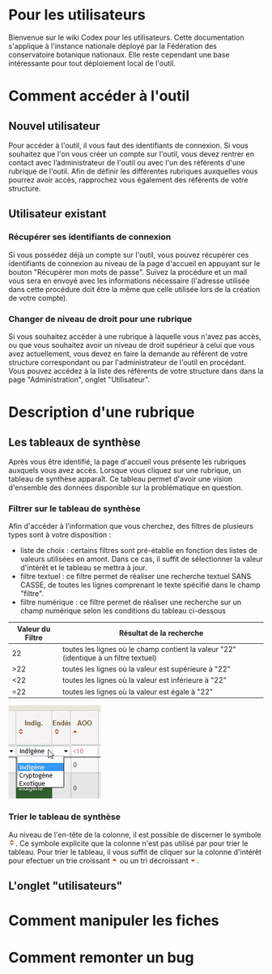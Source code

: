# Pour les utilisateurs

Bienvenue sur le wiki Codex pour les utilisateurs. Cette documentation s'applique à l'instance nationale déployé par la Fédération des conservatoire botanique nationaux. Elle reste cependant une base intéressante pour tout déploiement local de l'outil.

# Comment accéder à l'outil
## Nouvel utilisateur

Pour accéder à l'outil, il vous faut des identifiants de connexion.
Si vous souhaitez que l'on vous créer un compte sur l'outil, vous devez rentrer en contact avec l’administrateur de l'outil ou avec l'un des référents d'une rubrique de l'outil.
Afin de définir les différentes rubriques auxquelles vous pourrez avoir accès, rapprochez vous également des référents de votre structure.

## Utilisateur existant
### Récupérer ses identifiants de connexion
Si vous possédez déjà un compte sur l'outil, vous pouvez récupérer ces identifiants de connexion au niveau de la page d'accueil en appuyant sur le bouton "Récupérer mon mots de passe". Suivez la procédure et un mail vous sera en envoyé avec les informations nécessaire (l'adresse utilisée dans cette procédure doit être la même que celle utilisée lors de la création de votre compte).

### Changer de niveau de droit pour une rubrique
Si vous souhaitez accéder à une rubrique à laquelle vous n'avez pas accès, ou que vous souhaitez avoir un niveau de droit supérieur à celui que vous avez actuellement, vous devez en faire la demande au référent de votre structure correspondant ou par l'administrateur de l'outil en procédant.
Vous pouvez accédez à la liste des référents de votre structure dans dans la page "Administration", onglet "Utilisateur".

# Description d'une rubrique
## Les tableaux de synthèse
Après vous être identifié, la page d'accueil vous présente les rubriques auxquels vous avez accès. Lorsque vous cliquez sur une rubrique, un tableau de synthèse apparaît.
Ce tableau permet d'avoir une vision d'ensemble des données disponible sur la problématique en question.

### Filtrer sur le tableau de synthèse
Afin d'accéder à l'information que vous cherchez, des filtres de plusieurs types sont à votre disposition :
- liste de choix : certains filtres sont pré-établie en fonction des listes de valeurs utilisées en amont. Dans ce cas, il suffit de sélectionner la valeur d'intérêt et le tableau se mettra à jour.
- filtre textuel : ce filtre permet de réaliser une recherche textuel SANS CASSE, de toutes les lignes comprenant le texte spécifié dans le champ "filtre".
- filtre numérique : ce filtre permet de réaliser une recherche sur un champ numérique selon les conditions du tableau ci-dessous 

| Valeur du Filtre | Résultat de la recherche |
| -- | -- |
| 22 | toutes les lignes où le champ contient la valeur "22" (identique à un filtre textuel) |
| >22 | toutes les lignes où la valeur est supérieure à "22" |
| <22 | toutes les lignes où la valeur est inférieure à "22" |
| =22 | toutes les lignes où la valeur est égale à "22" |

![](filtre_et_trie_codex.jpg)

### Trier le tableau de synthèse
Au niveau de l'en-tête de la colonne, il est possible de discerner le symbole ![](no_trie_codex.jpg). Ce symbole explicite que la colonne n'est pas utilisé par pour trier le tableau. Pour trier le tableau, il vous suffit de cliquer sur la colonne d'intérêt pour efectuer un trie croissant ![](tri_croissant.jpg) ou un tri décroissant ![](tri_decroissant.jpg).

## L'onglet "utilisateurs"

# Comment manipuler les fiches

# Comment remonter un bug